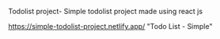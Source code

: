 Todolist project-
Simple todolist project made using react js


https://simple-todolist-project.netlify.app/ "Todo List - Simple"



